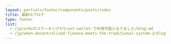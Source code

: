 ```yaml
---
layout: partials/footer/components/posts/index
title: 最新のブログ
type: footer
list:
  - /jp/orbsのステーキングがtrust-wallet-で利用可能となりました/blog.md
  - /jp/when-decentralized-finance-meets-the-traditional-system-2/blog.md
---
```

